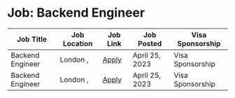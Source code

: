 # Job: Backend Engineer

| Job Title | Job Location | Job Link | Job Posted | Visa Sponsorship |
| --- | --- | --- | --- | --- |
| Backend Engineer | London , | [Apply](https://boards.greenhouse.io/monzo/jobs/2282245) | April 25, 2023 | Visa Sponsorship |
| Backend Engineer | London , | [Apply](https://boards.greenhouse.io/monzo/jobs/2282245) | April 25, 2023 | Visa Sponsorship |
